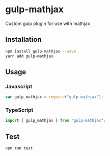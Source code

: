 # gulp-mathjax

Custom gulp plugin for use with mathjax

## Installation

```sh
npm install gulp-mathjax --save
yarn add gulp-mathjax
```

## Usage

### Javascript

```javascript
var gulp_mathjax = require("gulp-mathjax");
```

### TypeScript

```typescript
import { gulp_mathjax } from "gulp-mathjax";
```

## Test

```sh
npm run test
```
